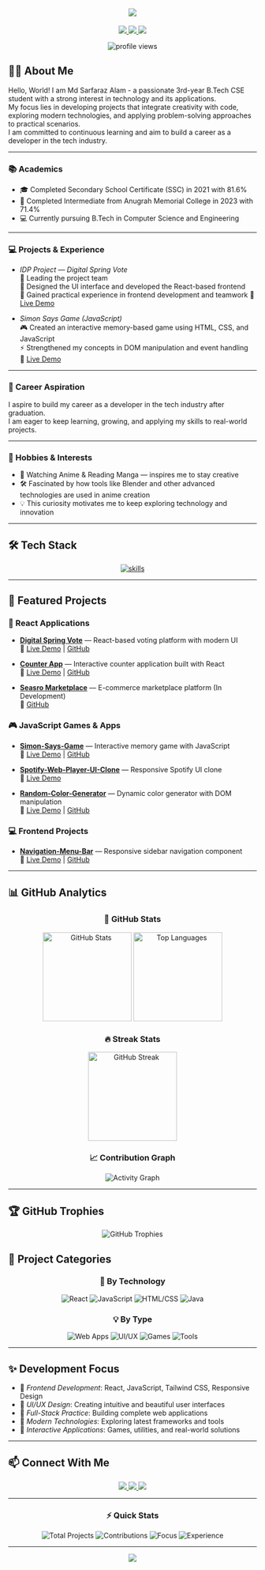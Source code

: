 <div align="center">

<!-- Animated Header -->
<h1>
  <img src="https://readme-typing-svg.herokuapp.com/?font=Montserrat&weight=600&size=35&center=true&vCenter=true&width=500&height=70&duration=4000&lines=Hi+There!+👋;+I'm+Md+Sarfaraz+Alam;" />
</h1>

<!-- Social Badges -->
<p align="center">
  <a href="https://github.com/Sarfarazsfz" target="_blank">
    <img src="https://img.shields.io/badge/GitHub-100000?style=for-the-badge&logo=github&logoColor=white" />
  </a>
  <a href="https://www.linkedin.com/in/faraz4237" target="_blank">
    <img src="https://img.shields.io/badge/LinkedIn-0077B5?style=for-the-badge&logo=linkedin&logoColor=white" />
  </a>
  <a href="mailto:mdsarfarazalam669@gmail.com">
    <img src="https://img.shields.io/badge/Gmail-D14836?style=for-the-badge&logo=gmail&logoColor=white" />
  </a>
</p>

<!-- Profile Views -->
<div align="center">
  <img src="https://komarev.com/ghpvc/?username=Sarfarazsfz&style=for-the-badge&color=blueviolet" alt="profile views" />
</div>

</div>

## 👨‍💻 About Me

Hello, World! I am Md Sarfaraz Alam - a passionate 3rd-year B.Tech CSE student with a strong interest in technology and its applications.  
My focus lies in developing projects that integrate creativity with code, exploring modern technologies, and applying problem-solving approaches to practical scenarios.  
I am committed to continuous learning and aim to build a career as a developer in the tech industry.  

---

### 📚 Academics
- 🎓 Completed Secondary School Certificate (SSC) in 2021 with 81.6%
- 🏫 Completed Intermediate from Anugrah Memorial College in 2023 with 71.4%
- 💻 Currently pursuing B.Tech in Computer Science and Engineering

---

### 💻 Projects & Experience
- *IDP Project — Digital Spring Vote*  
  🎯 Leading the project team  
  🎨 Designed the UI interface and developed the React-based frontend  
  🤝 Gained practical experience in frontend development and teamwork
  🔗 [Live Demo](https://sarfarazsfz.github.io/springvote-react/)  

- *Simon Says Game (JavaScript)*  
  🎮 Created an interactive memory-based game using HTML, CSS, and JavaScript  
  ⚡ Strengthened my concepts in DOM manipulation and event handling  
  🔗 [Live Demo](https://sarfarazsfz.github.io/Simon-Says-Game/)  

---

### 🎯 Career Aspiration
I aspire to build my career as a developer in the tech industry after graduation.  
I am eager to keep learning, growing, and applying my skills to real-world projects.

---

### 🌱 Hobbies & Interests
- 🎌 Watching Anime & Reading Manga — inspires me to stay creative  
- 🛠 Fascinated by how tools like Blender and other advanced technologies are used in anime creation  
- 💡 This curiosity motivates me to keep exploring technology and innovation  

---

## 🛠 Tech Stack

<p align="center">
  <!-- main icon row (Skill Icons) -->
  <a href="https://skillicons.dev" target="_blank" rel="noopener">
    <img src="https://skillicons.dev/icons?i=java,html,css,js,tailwind,mongodb,nodejs,express,ejs,react,mysql,eclipse,vscode,git,github,maven,bash,redux,c,python&perline=10&theme=dark" alt="skills" />
  </a>
</p>

---

## 🚀 Featured Projects

### 🌟 React Applications
- **[Digital Spring Vote](https://sarfarazsfz.github.io/springvote-react/)** — React-based voting platform with modern UI  
  🔗 [Live Demo](https://sarfarazsfz.github.io/springvote-react/) | [GitHub](https://github.com/Sarfarazsfz/springvote-react)

- **[Counter App](https://sarfarazsfz.github.io/counter-app/)** — Interactive counter application built with React  
  🔗 [Live Demo](https://counter-app-tau-orcin.vercel.app/) | [GitHub](https://github.com/Sarfarazsfz/counter-app)

- **[Seasro Marketplace](https://github.com/Sarfarazsfz/Seasro-Marketplace)** — E-commerce marketplace platform (In Development)  
  🔗 [GitHub](https://github.com/Sarfarazsfz/Seasro-Marketplace)

### 🎮 JavaScript Games & Apps
- **[Simon-Says-Game](https://sarfarazsfz.github.io/Simon-Says-Game/)** — Interactive memory game with JavaScript  
  🔗 [Live Demo](https://sarfarazsfz.github.io/Simon-Says-Game/) | [GitHub](https://github.com/sarfarazsfz/Simon-Says-Game)

- **[Spotify-Web-Player-UI-Clone](https://github.com/sarfarazsfz/Spotify-Web-Player-UI-Clone)** — Responsive Spotify UI clone  
  🔗 [Live Demo](https://sarfarazsfz.github.io/Spotify-Web-Player-UI-Clone/)

- **[Random-Color-Generator](https://sarfarazsfz.github.io/Random-Color-Generator/)** — Dynamic color generator with DOM manipulation  
  🔗 [Live Demo](https://sarfarazsfz.github.io/Random-Color-Generator/) | [GitHub](https://github.com/sarfarazsfz/Random-Color-Generator)

### 💻 Frontend Projects
- **[Navigation-Menu-Bar](https://sarfarazsfz.github.io/Navigation-Menu-Bar/)** — Responsive sidebar navigation component  
  🔗 [Live Demo](https://sarfarazsfz.github.io/Navigation-Menu-Bar/) | [GitHub](https://github.com/sarfarazsfz/Navigation-Menu-Bar)



---

## 📊 GitHub Analytics

<div align="center">

### 🎯 GitHub Stats
<p align="center">
  <img height="180em" src="https://github-readme-stats-git-masterrstaa-rickstaa.vercel.app/api?username=Sarfarazsfz&show_icons=true&hide_border=true&count_private=true&include_all_commits=true&theme=radical&bg_color=0D1117&title_color=7E3ACE&icon_color=7E3ACE&text_color=FFFFFF&border_radius=10" alt="GitHub Stats" />
  <img height="180em" src="https://github-readme-stats-git-masterrstaa-rickstaa.vercel.app/api/top-langs/?username=Sarfarazsfz&show_icons=true&hide_border=true&layout=compact&langs_count=8&theme=radical&bg_color=0D1117&title_color=7E3ACE&text_color=FFFFFF&border_radius=10&hide=html,css" alt="Top Languages" />
</p>

### 🔥 Streak Stats
<p align="center">
  <img height="180em" src="https://github-readme-streak-stats.herokuapp.com/?user=Sarfarazsfz&theme=radical&hide_border=true&background=0D1117&stroke=7E3ACE&ring=7E3ACE&fire=7E3ACE&currStreakLabel=7E3ACE&border_radius=10" alt="GitHub Streak" />
</p>

### 📈 Contribution Graph
<p align="center">
  <img src="https://github-readme-activity-graph.vercel.app/graph?username=Sarfarazsfz&custom_title=Sarfaraz's%20GitHub%20Activity&bg_color=0D1117&color=7E3ACE&line=7E3ACE&point=7E3ACE&area_color=7E3ACE&title_color=7E3ACE&area=true&hide_border=true&border_radius=10" alt="Activity Graph" />
</p>

</div>

---

## 🏆 GitHub Trophies

<div align="center">
  
<p align="center">
  <img src="https://github-profile-trophy.vercel.app/?username=Sarfarazsfz&theme=radical&no-frame=true&no-bg=false&margin-w=4&row=2&column=4" alt="GitHub Trophies" />
</p>

</div>

## 📂 Project Categories

<div align="center">

### 🎯 By Technology
![React](https://img.shields.io/badge/React_Projects-3-61DAFB?style=for-the-badge&logo=react&logoColor=white)
![JavaScript](https://img.shields.io/badge/JavaScript_Projects-8-F7DF1E?style=for-the-badge&logo=javascript&logoColor=black)
![HTML/CSS](https://img.shields.io/badge/HTML/CSS_Projects-6-1572B6?style=for-the-badge&logo=css3&logoColor=white)
![Java](https://img.shields.io/badge/Java_Projects-3-ED8B00?style=for-the-badge&logo=java&logoColor=white)

### 💡 By Type
![Web Apps](https://img.shields.io/badge/Web_Applications-7-4EA94B?style=for-the-badge&logo=web&logoColor=white)
![UI/UX](https://img.shields.io/badge/UI/UX_Designs-4-FF6B6B?style=for-the-badge&logo=figma&logoColor=white)
![Games](https://img.shields.io/badge/Games-2-9C27B0?style=for-the-badge&logo=game&logoColor=white)
![Tools](https://img.shields.io/badge/Utility_Tools-5-FF9800?style=for-the-badge&logo=tools&logoColor=white)

</div>

---

## ✨ Development Focus

- 🎨 *Frontend Development*: React, JavaScript, Tailwind CSS, Responsive Design
- 🎯 *UI/UX Design*: Creating intuitive and beautiful user interfaces
- 🔧 *Full-Stack Practice*: Building complete web applications
- 🚀 *Modern Technologies*: Exploring latest frameworks and tools
- 📱 *Interactive Applications*: Games, utilities, and real-world solutions

---

## 📫 Connect With Me

<div align="center">

<p align="center">
  <a href="https://github.com/Sarfarazsfz" target="_blank">
    <img src="https://img.shields.io/badge/GitHub-100000?style=for-the-badge&logo=github&logoColor=white" />
  </a>
  <a href="https://www.linkedin.com/in/faraz4237" target="_blank">
    <img src="https://img.shields.io/badge/LinkedIn-0077B5?style=for-the-badge&logo=linkedin&logoColor=white" />
  </a>
  <a href="mailto:mdsarfarazalam669@gmail.com">
    <img src="https://img.shields.io/badge/Gmail-D14836?style=for-the-badge&logo=gmail&logoColor=white" />
  </a>
</p>

</div>

---

<div align="center">

### ⚡ Quick Stats
![Total Projects](https://img.shields.io/badge/Total_Projects-18+-blue?style=for-the-badge&logo=github)
![Contributions](https://img.shields.io/badge/Contributions-Growing-success?style=for-the-badge&logo=github)
![Focus](https://img.shields.io/badge/Focus-Frontend%20%26%20React-orange?style=for-the-badge)
![Experience](https://img.shields.io/badge/Experience-2%2B%20Years-purple?style=for-the-badge)

</div>

---

<div align="center">

<img src="https://capsule-render.vercel.app/api?type=waving&color=gradient&height=100&section=footer&animation=fadeIn" />

</div>
